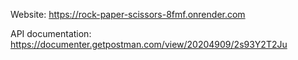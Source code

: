 Website: https://rock-paper-scissors-8fmf.onrender.com

API documentation: https://documenter.getpostman.com/view/20204909/2s93Y2T2Ju
